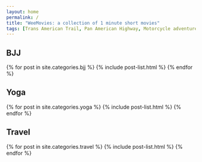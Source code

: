 ```yaml
---
layout: home
permalink: /
title: "WeeMovies: a collection of 1 minute short movies"
tags: [Trans American Trail, Pan American Highway, Motorcycle adventure]
---
```


<div class="post-rows">

  <h2 class="section-title">BJJ</h2>

  {% for post in site.categories.bjj %}
    {% include post-list.html %}
  {% endfor %}

  <h2 class="section-title">Yoga</h2>

  {% for post in site.categories.yoga %}
    {% include post-list.html %}
  {% endfor %}

  <h2 class="section-title">Travel</h2>

  {% for post in site.categories.travel %}
    {% include post-list.html %}
  {% endfor %}

</div>
